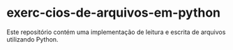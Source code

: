 # exerc-cios-de-arquivos-em-python
Este repositório contém uma implementação de leitura e escrita de arquivos utilizando Python. 
